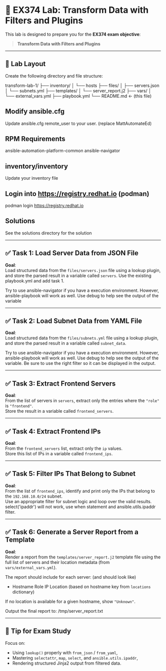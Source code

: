 # 🧪 EX374 Lab: Transform Data with Filters and Plugins

This lab is designed to prepare you for the **EX374 exam objective**:

> **Transform Data with Filters and Plugins**  

---

## 📂 Lab Layout

Create the following directory and file structure:

transform-lab-1/
├── inventory/
│ └── hosts
├── files/
│ ├── servers.json
│ └── subnets.yml
├── templates/
│ └── server_report.j2
├── vars/
│ └── external_vars.yml
├── playbook.yml
└── README.md ← (this file)



## Modify ansible.cfg
Update ansible.cfg remote_user to your user. (replace MattAutomateEd)


## RPM Requirements
ansible-automation-platform-common
ansible-navigator

## inventory/inventory
Update your inventory file

## Login into https://registry.redhat.io (podman)
podman login https://registry.redhat.io

## Solutions
See the solutions directory for the solution


---

## ✅ Task 1: Load Server Data from JSON File

**Goal**:  
Load structured data from the `files/servers.json` file using a lookup plugin, and store the parsed result in a variable called `servers`.  Use the existing playbook.yml and add task 1.  

Try to use ansible-navigator if you have a execution environment.  However, ansible-playbook will work as well.  Use debug to help see the output of the variable

---

## ✅ Task 2: Load Subnet Data from YAML File

**Goal**:  
Load structured data from the `files/subnets.yml` file using a lookup plugin, and store the parsed result in a variable called `subnet_data`. 

Try to use ansible-navigator if you have a execution environment.  However, ansible-playbook will work as well.  Use debug to help see the output of the variable.  Be sure to use the right filter so it can be displayed in the output.

---

## ✅ Task 3: Extract Frontend Servers

**Goal**:  
From the list of servers in `servers`, extract only the entries where the `"role"` is `"frontend"`.  
Store the result in a variable called `frontend_servers`.

---

## ✅ Task 4: Extract Frontend IPs

**Goal**:  
From the `frontend_servers` list, extract only the `ip` values.  
Store this list of IPs in a variable called `frontend_ips`.

---

## ✅ Task 5: Filter IPs That Belong to Subnet

**Goal**:  
From the list of `frontend_ips`, identify and print only the IPs that belong to the `192.168.10.0/24` subnet.  
Use an appropriate filter for subnet logic and loop over the valid results. select('ipaddr') will not work, use when statement and ansible.utils.ipaddr filter.

---

## ✅ Task 6: Generate a Server Report from a Template

**Goal**:  
Render a report from the `templates/server_report.j2` template file using the full list of servers and their location metadata (from `vars/external_vars.yml`).

The report should include for each server: (and should look like)
- Hostname
  Role
  IP
  Location (based on hostname key from `locations` dictionary)

If no location is available for a given hostname, show `"Unknown"`.

Output the final report to:
/tmp/server_report.txt



---

## 🧠 Tip for Exam Study

Focus on:
- Using `lookup()` properly with `from_json` / `from_yaml`,
- Mastering `selectattr`, `map`, `select`, and `ansible.utils.ipaddr`,
- Rendering structured Jinja2 output from filtered data.


